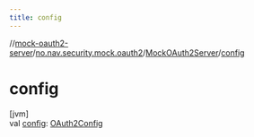 ```yaml
---
title: config
---
```

//[mock-oauth2-server](../../../index.html)/[no.nav.security.mock.oauth2](../index.html)/[MockOAuth2Server](index.html)/[config](config.html)



# config



[jvm]\
val [config](config.html): [OAuth2Config](../-o-auth2-config/index.html)




